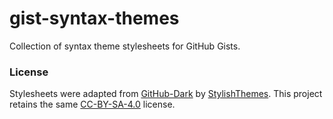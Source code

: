# gist-syntax-themes
Collection of syntax theme stylesheets for GitHub Gists.

### License

Stylesheets were adapted from [GitHub-Dark](https://github.com/StylishThemes/GitHub-Dark) by [StylishThemes](https://github.com/StylishThemes). This project retains the same [CC-BY-SA-4.0](https://creativecommons.org/licenses/by-sa/4.0/) license.
